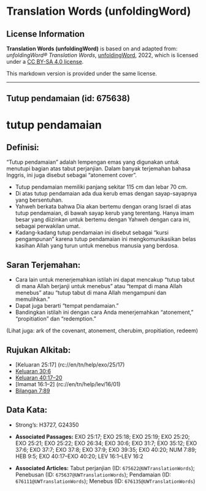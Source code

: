 # Translation Words (unfoldingWord)

## License Information

**Translation Words (unfoldingWord)** is based on and adapted from: _unfoldingWord® Translation Words_, [unfoldingWord](https://unfoldingword.org/utw), 2022, which is licensed under a [CC BY-SA 4.0 license](https://creativecommons.org/licenses/by-sa/4.0/legalcode.en).

This markdown version is provided under the same license.



--------------------------------

## Tutup pendamaian (id: 675638)

tutup pendamaian
================

Definisi:
---------

“Tutup pendamaian” adalah lempengan emas yang digunakan untuk menutupi bagian atas tabut perjanjian. Dalam banyak terjemahan bahasa Inggris, ini juga disebut sebagai “atonement cover”.

* Tutup pendamaian memiliki panjang sekitar 115 cm dan lebar 70 cm.
* Di atas tutup pendamaian ada dua kerub emas dengan sayap\-sayapnya yang bersentuhan.
* Yahweh berkata bahwa Dia akan bertemu dengan orang Israel di atas tutup pendamaian, di bawah sayap kerub yang terentang. Hanya imam besar yang diizinkan untuk bertemu dengan Yahweh dengan cara ini, sebagai perwakilan umat.
* Kadang\-kadang tutup pendamaian ini disebut sebagai “kursi pengampunan” karena tutup pendamaian ini mengkomunikasikan belas kasihan Allah yang turun untuk menebus manusia yang berdosa.

Saran Terjemahan:
-----------------

* Cara lain untuk menerjemahkan istilah ini dapat mencakup “tutup tabut di mana Allah berjanji untuk menebus” atau “tempat di mana Allah menebus” atau “tutup tabut di mana Allah mengampuni dan memulihkan.”
* Dapat juga berarti “tempat pendamaian.”
* Bandingkan istilah ini dengan cara Anda menerjemahkan “atonement,” “propitiation” dan “redemption.”

(Lihat juga: ark of the covenant, atonement, cherubim, propitiation, redeem)

Rujukan Alkitab:
----------------

* \[Keluaran 25:17] (rc://en/tn/help/exo/25/17\)
* [Keluaran 30:6](https://ref.ly/Exod30:6)
* [Keluaran 40:17–20](https://ref.ly/Exod40:17-Exod40:20)
* \[Imamat 16:1–2] (rc://en/tn/help/lev/16/01\)
* [Bilangan 7:89](https://ref.ly/Num7:89)

Data Kata:
----------

* Strong’s: H3727, G24350

* **Associated Passages:** EXO 25:17; EXO 25:18; EXO 25:19; EXO 25:20; EXO 25:21; EXO 25:22; EXO 26:34; EXO 30:6; EXO 31:7; EXO 35:12; EXO 37:6; EXO 37:7; EXO 37:8; EXO 37:9; EXO 39:35; EXO 40:20; NUM 7:89; HEB 9:5; EXO 40:17–EXO 40:20; LEV 16:1–LEV 16:2
* **Associated Articles:** Tabut perjanjian (ID: `675622@UWTranslationWords`); Penebusan (ID: `675637@UWTranslationWords`); Pendamaian (ID: `676111@UWTranslationWords`); Menebus (ID: `676135@UWTranslationWords`)

